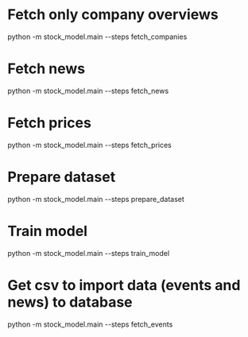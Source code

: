 # Fetch only company overviews
python -m stock_model.main --steps fetch_companies

# Fetch news
python -m stock_model.main --steps fetch_news

# Fetch prices
python -m stock_model.main --steps fetch_prices

# Prepare dataset
python -m stock_model.main --steps prepare_dataset

# Train model
python -m stock_model.main --steps train_model

# Get csv to import data (events and news) to database
python -m stock_model.main --steps fetch_events
